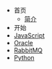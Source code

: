 * 首页
    * [简介](README.md)
* 开始
* [JavaScript](/javascript/README.md "The greatest JavaScript note in the world")
* [Oracle](/oracle/README.md "The greatest Oracle note in the world")
* [RabbitMQ](/rabbitmq/README.md "The greatest RabbitMQ note in the world")
* [Python](/python/README.md "The greatest Python note in the world")
